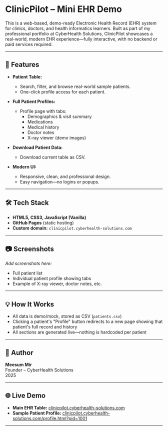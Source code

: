 # ClinicPilot – Mini EHR Demo

This is a web-based, demo-ready Electronic Health Record (EHR) system for clinics, doctors, and health informatics learners. Built as part of my professional portfolio at CyberHealth Solutions, ClinicPilot showcases a real-world, modern EHR experience—fully interactive, with no backend or paid services required.

---

## 🚀 Features

- **Patient Table:**
  - Search, filter, and browse real-world sample patients.
  - One-click profile access for each patient.

- **Full Patient Profiles:**
  - Profile page with tabs:
    - Demographics & visit summary
    - Medications
    - Medical history
    - Doctor notes
    - X-ray viewer (demo images)
- **Download Patient Data:**
  - Download current table as CSV.
- **Modern UI:**
  - Responsive, clean, and professional design.
  - Easy navigation—no logins or popups.

---

## 🛠️ Tech Stack

- **HTML5, CSS3, JavaScript (Vanilla)**
- **GitHub Pages** (static hosting)
- **Custom domain:** `clinicpilot.cyberhealth-solutions.com`

---

## 📷 Screenshots

*Add screenshots here:*
- Full patient list
- Individual patient profile showing tabs
- Example of X-ray viewer, doctor notes, etc.

---

## 💡 How It Works

- All data is demo/mock, stored as CSV (`patients.csv`)
- Clicking a patient's "Profile" button redirects to a new page showing that patient's full record and history
- All sections are generated live—nothing is hardcoded per patient

---

## 👤 Author

**Meesum Mir**  
Founder – CyberHealth Solutions  
2025

---

## 🌐 Live Demo

- **Main EHR Table:** [clinicpilot.cyberhealth-solutions.com](https://clinicpilot.cyberhealth-solutions.com)
- **Sample Patient Profile:** [clinicpilot.cyberhealth-solutions.com/profile.html?pid=1001](https://clinicpilot.cyberhealth-solutions.com/profile.html?pid=1001)

---
